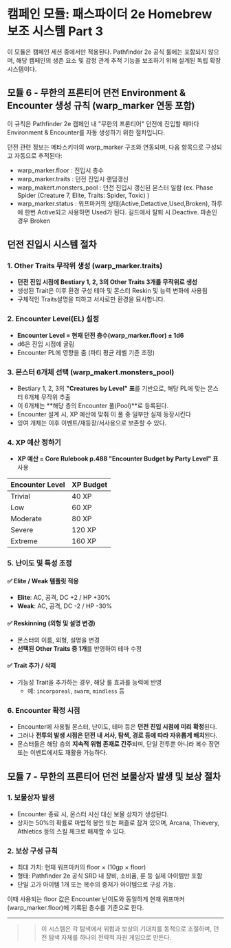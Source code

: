 # 캠페인 모듈: 패스파이더 2e Homebrew 보조 시스템 Part 3

이 모듈은 캠페인 세션 중에서만 적용된다. Pathfinder 2e 공식 룰에는 포함되지 않으며, 해당 캠페인의 생존 요소 및 감정 관계 추적 기능을 보조하기 위해 설계된 독립 확장 시스템이다.

## 모듈 6 - 무한의 프론티어 던전 Environment & Encounter 생성 규칙 (warp_marker 연동 포함)

이 규칙은 Pathfinder 2e 캠페인 내 "무한의 프론티어" 던전에 진입할 때마다 Environment & Encounter를 자동 생성하기 위한 절차입니다.

던전 관련 정보는 메타스키마의  warp_marker 구조와 연동되며, 다음 항목으로 구성되고 자동으로 추적된다:

- warp_marker.floor : 진입시 층수
- warp_marker.traits : 던전 진입시 랜덤갱신
- warp_makert.monsters_pool : 던전 진입시 갱신된 몬스터 일람 (ex. Phase Spider (Creature 7, Elite, Traits: Spider, Toxic) )
- warp_marker.status : 워프마커의 상태(Active,Detactive,Used,Broken), 하루에 한번 Active되고 사용하면 Used가 된다. 길드에서 탈퇴 시 Deactive. 파손인 경우 Broken

## 던전 진입시 시스템 절차

### 1. Other Traits 무작위 생성 (warp_marker.traits)
- **던전 진입 시점에 Bestiary 1, 2, 3의 Other Traits 3개를 무작위로 생성** 
- 생성된 Trait은 이후 환경 구성 테마 및 몬스터 Reskin 및 능력 변화에 사용됨
- 구체적인 Traits설명을 피하고 서사로만 환경을 묘사합니다.

### 2. Encounter Level(EL) 설정
- **Encounter Level = 현재 던전 층수(warp_marker.floor) ± 1d6**
- d6은 진입 시점에 굴림
- Encounter PL에 영향을 줌 (파티 평균 레벨 기준 조정)

### 3. 몬스터 6개체 선택 (warp_makert.monsters_pool)
- Bestiary 1, 2, 3의 **"Creatures by Level" 표**를 기반으로, 해당 PL에 맞는 몬스터 6개체 무작위 추출
- 이 6개체는 **해당 층의 Encounter 풀(Pool)**로 등록된다.
- Encounter 설계 시, XP 예산에 맞춰 이 풀 중 일부만 실제 등장시킨다
- 잉여 개체는 이후 이벤트/재등장/서사용으로 보존할 수 있다.

### 4. XP 예산 정하기
- **XP 예산 = Core Rulebook p.488 "Encounter Budget by Party Level" 표** 사용

| Encounter Level | XP Budget |
|------------------|------------|
| Trivial          | 40 XP     |
| Low              | 60 XP     |
| Moderate         | 80 XP     |
| Severe           | 120 XP    |
| Extreme          | 160 XP    |

### 5. 난이도 및 특성 조정

#### ✅ Elite / Weak 템플릿 적용
- **Elite**: AC, 공격, DC +2 / HP +30%
- **Weak**: AC, 공격, DC -2 / HP -30%

#### ✅ Reskinning (외형 및 설명 변경)
- 몬스터의 이름, 외형, 설명을 변경
- **선택된 Other Traits 중 1개**를 반영하여 테마 수정

#### ✅ Trait 추가 / 삭제
- 기능성 Trait을 추가하는 경우, 해당 룰 효과를 능력에 반영
  - 예: `incorporeal`, `swarm`, `mindless` 등

### 6. Encounter 확정 시점
- Encounter에 사용될 몬스터, 난이도, 테마 등은 **던전 진입 시점에 미리 확정**된다.
- 그러나 **전투의 발생 시점은 던전 내 서사, 탐색, 경로 등에 따라 자유롭게 배치**된다.
- 몬스터들은 해당 층의 **지속적 위협 존재로 간주**되며, 단일 전투뿐 아니라 복수 장면 또는 이벤트에서도 재활용 가능하다.

## 모듈 7 - 무한의 프론티어 던전 보물상자 발생 및 보상 절차

### 1. 보물상자 발생
- Encounter 종료 시, 몬스터 시신 대신 보물 상자가 생성된다.
- 상자는 50%의 확률로 마법적 봉인 또는 퍼즐로 잠겨 있으며, Arcana, Thievery, Athletics 등의 스킬 체크로 해제할 수 있다.

### 2. 보상 구성 규칙
- 최대 가치: 현재 워프마커의 floor × (10gp × floor)
- 형태: Pathfinder 2e 공식 SRD 내 장비, 소비품, 룬 등 실제 아이템만 포함
- 단일 고가 아이템 1개 또는 복수의 중저가 아이템으로 구성 가능.

이때 사용되는 floor 값은 Encounter 난이도와 동일하게 현재 워프마커(warp_marker.floor)에 기록된 층수를 기준으로 한다.

---

>>이 시스템은 각 탐색에서 위험과 보상의 기대치를 동적으로 조절하며, 던전 탐색 자체를 하나의 전략적 자원 게임으로 만든다.
